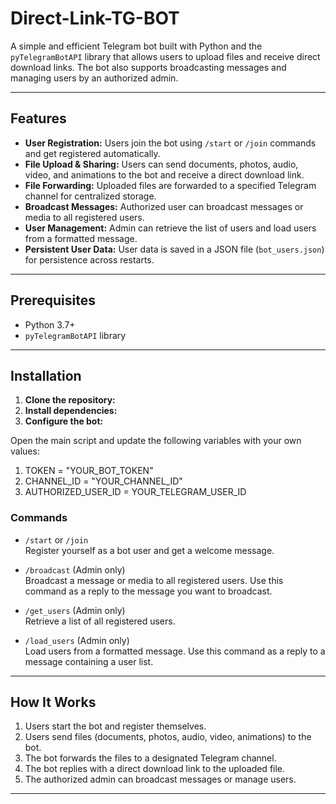 # Direct-Link-TG-BOT

A simple and efficient Telegram bot built with Python and the `pyTelegramBotAPI` library that allows users to upload files and receive direct download links. The bot also supports broadcasting messages and managing users by an authorized admin.

---

## Features

- **User Registration:** Users join the bot using `/start` or `/join` commands and get registered automatically.
- **File Upload & Sharing:** Users can send documents, photos, audio, video, and animations to the bot and receive a direct download link.
- **File Forwarding:** Uploaded files are forwarded to a specified Telegram channel for centralized storage.
- **Broadcast Messages:** Authorized user can broadcast messages or media to all registered users.
- **User Management:** Admin can retrieve the list of users and load users from a formatted message.
- **Persistent User Data:** User data is saved in a JSON file (`bot_users.json`) for persistence across restarts.

---

## Prerequisites

- Python 3.7+
- `pyTelegramBotAPI` library

---

## Installation

1. **Clone the repository:**
2. **Install dependencies:**
3. **Configure the bot:**

Open the main script and update the following variables with your own values:

1. TOKEN = "YOUR_BOT_TOKEN"
2. CHANNEL_ID = "YOUR_CHANNEL_ID"
3. AUTHORIZED_USER_ID = YOUR_TELEGRAM_USER_ID

### Commands

- `/start` or `/join`  
  Register yourself as a bot user and get a welcome message.

- `/broadcast` (Admin only)  
  Broadcast a message or media to all registered users. Use this command as a reply to the message you want to broadcast.

- `/get_users` (Admin only)  
  Retrieve a list of all registered users.

- `/load_users` (Admin only)  
  Load users from a formatted message. Use this command as a reply to a message containing a user list.

---

## How It Works

1. Users start the bot and register themselves.
2. Users send files (documents, photos, audio, video, animations) to the bot.
3. The bot forwards the files to a designated Telegram channel.
4. The bot replies with a direct download link to the uploaded file.
5. The authorized admin can broadcast messages or manage users.
---




